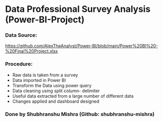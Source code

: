 # Data Professional Survey Analysis (Power-BI-Project)

### Data Source: 
https://github.com/AlexTheAnalyst/Power-BI/blob/main/Power%20BI%20-%20Final%20Project.xlsx

### Procedure:
- Raw data is taken from a survey
- Data imported in Power BI
- Transform the Data using power query
- Data cleaning using split column- delimiter
- Useful data extracted from a large number of different data
- Changes applied and dashboard designed

### Done by Shubhranshu Mishra (Github: shubhranshu-mishra)
